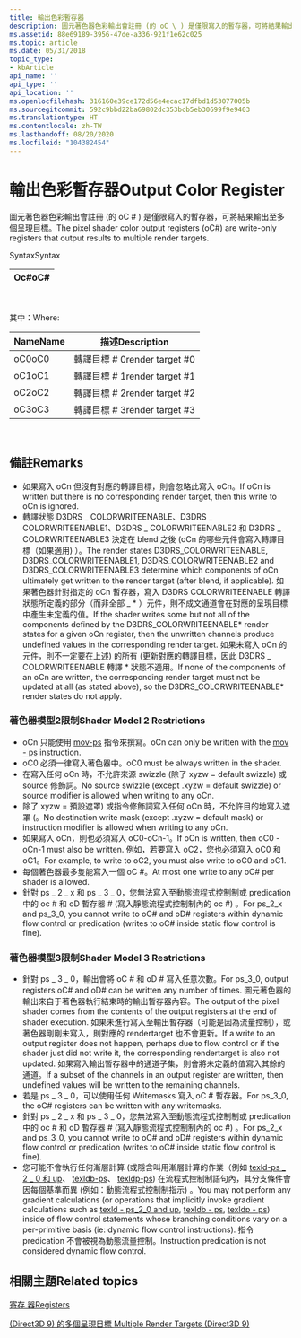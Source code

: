 ```yaml
---
title: 輸出色彩暫存器
description: 圖元著色器色彩輸出會註冊 (的 oC \ ) 是僅限寫入的暫存器，可將結果輸出至多個呈現目標。
ms.assetid: 88e69189-3956-47de-a336-921f1e62c025
ms.topic: article
ms.date: 05/31/2018
topic_type:
- kbArticle
api_name: ''
api_type: ''
api_location: ''
ms.openlocfilehash: 316160e39ce172d56e4ecac17dfbd1d53077005b
ms.sourcegitcommit: 592c9bbd22ba69802dc353bcb5eb30699f9e9403
ms.translationtype: HT
ms.contentlocale: zh-TW
ms.lasthandoff: 08/20/2020
ms.locfileid: "104382454"
---
```

# <a name="output-color-register"></a><span data-ttu-id="c182c-103">輸出色彩暫存器</span><span class="sxs-lookup"><span data-stu-id="c182c-103">Output Color Register</span></span>

<span data-ttu-id="c182c-104">圖元著色器色彩輸出會註冊 (的 oC # ) 是僅限寫入的暫存器，可將結果輸出至多個呈現目標。</span><span class="sxs-lookup"><span data-stu-id="c182c-104">The pixel shader color output registers (oC#) are write-only registers that output results to multiple render targets.</span></span>

<span data-ttu-id="c182c-105">Syntax</span><span class="sxs-lookup"><span data-stu-id="c182c-105">Syntax</span></span>



| <span data-ttu-id="c182c-106">Oc#</span><span class="sxs-lookup"><span data-stu-id="c182c-106">oC#</span></span> |
|------|



 

<span data-ttu-id="c182c-107">其中：</span><span class="sxs-lookup"><span data-stu-id="c182c-107">Where:</span></span>



| <span data-ttu-id="c182c-108">Name</span><span class="sxs-lookup"><span data-stu-id="c182c-108">Name</span></span> | <span data-ttu-id="c182c-109">描述</span><span class="sxs-lookup"><span data-stu-id="c182c-109">Description</span></span>       |
|------|-------------------|
| <span data-ttu-id="c182c-110">oC0</span><span class="sxs-lookup"><span data-stu-id="c182c-110">oC0</span></span>  | <span data-ttu-id="c182c-111">轉譯目標 \# 0</span><span class="sxs-lookup"><span data-stu-id="c182c-111">render target \#0</span></span> |
| <span data-ttu-id="c182c-112">oC1</span><span class="sxs-lookup"><span data-stu-id="c182c-112">oC1</span></span>  | <span data-ttu-id="c182c-113">轉譯目標 \# 1</span><span class="sxs-lookup"><span data-stu-id="c182c-113">render target \#1</span></span> |
| <span data-ttu-id="c182c-114">oC2</span><span class="sxs-lookup"><span data-stu-id="c182c-114">oC2</span></span>  | <span data-ttu-id="c182c-115">轉譯目標 \# 2</span><span class="sxs-lookup"><span data-stu-id="c182c-115">render target \#2</span></span> |
| <span data-ttu-id="c182c-116">oC3</span><span class="sxs-lookup"><span data-stu-id="c182c-116">oC3</span></span>  | <span data-ttu-id="c182c-117">轉譯目標 \# 3</span><span class="sxs-lookup"><span data-stu-id="c182c-117">render target \#3</span></span> |



 

## <a name="remarks"></a><span data-ttu-id="c182c-118">備註</span><span class="sxs-lookup"><span data-stu-id="c182c-118">Remarks</span></span>

-   <span data-ttu-id="c182c-119">如果寫入 oCn 但沒有對應的轉譯目標，則會忽略此寫入 oCn。</span><span class="sxs-lookup"><span data-stu-id="c182c-119">If oCn is written but there is no corresponding render target, then this write to oCn is ignored.</span></span>
-   <span data-ttu-id="c182c-120">轉譯狀態 D3DRS \_ COLORWRITEENABLE、D3DRS \_ COLORWRITEENABLE1、D3DRS \_ COLORWRITEENABLE2 和 D3DRS \_ COLORWRITEENABLE3 決定在 blend 之後 (oCn 的哪些元件會寫入轉譯目標（如果適用) ）。</span><span class="sxs-lookup"><span data-stu-id="c182c-120">The render states D3DRS\_COLORWRITEENABLE, D3DRS\_COLORWRITEENABLE1, D3DRS\_COLORWRITEENABLE2 and D3DRS\_COLORWRITEENABLE3 determine which components of oCn ultimately get written to the render target (after blend, if applicable).</span></span> <span data-ttu-id="c182c-121">如果著色器針對指定的 oCn 暫存器，寫入 D3DRS COLORWRITEENABLE 轉譯狀態所定義的部分（而非全部 \_ \* ）元件，則不成文通道會在對應的呈現目標中產生未定義的值。</span><span class="sxs-lookup"><span data-stu-id="c182c-121">If the shader writes some but not all of the components defined by the D3DRS\_COLORWRITEENABLE\* render states for a given oCn register, then the unwritten channels produce undefined values in the corresponding render target.</span></span> <span data-ttu-id="c182c-122">如果未寫入 oCn 的元件，則不一定要在上述) 的所有 (更新對應的轉譯目標，因此 D3DRS \_ COLORWRITEENABLE 轉譯 \* 狀態不適用。</span><span class="sxs-lookup"><span data-stu-id="c182c-122">If none of the components of an oCn are written, the corresponding render target must not be updated at all (as stated above), so the D3DRS\_COLORWRITEENABLE\* render states do not apply.</span></span>

### <a name="shader-model-2-restrictions"></a><span data-ttu-id="c182c-123">著色器模型2限制</span><span class="sxs-lookup"><span data-stu-id="c182c-123">Shader Model 2 Restrictions</span></span>

-   <span data-ttu-id="c182c-124">oCn 只能使用 [mov-ps](mov---ps.md) 指令來撰寫。</span><span class="sxs-lookup"><span data-stu-id="c182c-124">oCn can only be written with the [mov - ps](mov---ps.md) instruction.</span></span>
-   <span data-ttu-id="c182c-125">oC0 必須一律寫入著色器中。</span><span class="sxs-lookup"><span data-stu-id="c182c-125">oC0 must be always written in the shader.</span></span>
-   <span data-ttu-id="c182c-126">在寫入任何 oCn 時，不允許來源 swizzle (除了 xyzw = default swizzle) 或 source 修飾詞。</span><span class="sxs-lookup"><span data-stu-id="c182c-126">No source swizzle (except .xyzw = default swizzle) or source modifier is allowed when writing to any oCn.</span></span>
-   <span data-ttu-id="c182c-127">除了 xyzw = 預設遮罩) 或指令修飾詞寫入任何 oCn 時，不允許目的地寫入遮罩 (。</span><span class="sxs-lookup"><span data-stu-id="c182c-127">No destination write mask (except .xyzw = default mask) or instruction modifier is allowed when writing to any oCn.</span></span>
-   <span data-ttu-id="c182c-128">如果寫入 oCn，則也必須寫入 oC0-oCn-1。</span><span class="sxs-lookup"><span data-stu-id="c182c-128">If oCn is written, then oC0 - oCn-1 must also be written.</span></span> <span data-ttu-id="c182c-129">例如，若要寫入 oC2，您也必須寫入 oC0 和 oC1。</span><span class="sxs-lookup"><span data-stu-id="c182c-129">For example, to write to oC2, you must also write to oC0 and oC1.</span></span>
-   <span data-ttu-id="c182c-130">每個著色器最多隻能寫入一個 oC #。</span><span class="sxs-lookup"><span data-stu-id="c182c-130">At most one write to any oC# per shader is allowed.</span></span>
-   <span data-ttu-id="c182c-131">針對 ps \_ 2 \_ x 和 ps \_ 3 \_ 0，您無法寫入至動態流程式控制制或 predication 中的 oc # 和 oD 暫存器 \# (寫入靜態流程式控制制內的 oc #) 。</span><span class="sxs-lookup"><span data-stu-id="c182c-131">For ps\_2\_x and ps\_3\_0, you cannot write to oC# and oD\# registers within dynamic flow control or predication (writes to oC# inside static flow control is fine).</span></span>

### <a name="shader-model-3-restrictions"></a><span data-ttu-id="c182c-132">著色器模型3限制</span><span class="sxs-lookup"><span data-stu-id="c182c-132">Shader Model 3 Restrictions</span></span>

-   <span data-ttu-id="c182c-133">針對 ps \_ 3 \_ 0，輸出會將 oC # 和 oD \# 寫入任意次數。</span><span class="sxs-lookup"><span data-stu-id="c182c-133">For ps\_3\_0, output registers oC# and oD\# can be written any number of times.</span></span> <span data-ttu-id="c182c-134">圖元著色器的輸出來自于著色器執行結束時的輸出暫存器內容。</span><span class="sxs-lookup"><span data-stu-id="c182c-134">The output of the pixel shader comes from the contents of the output registers at the end of shader execution.</span></span> <span data-ttu-id="c182c-135">如果未進行寫入至輸出暫存器（可能是因為流量控制），或著色器剛剛未寫入，則對應的 rendertarget 也不會更新。</span><span class="sxs-lookup"><span data-stu-id="c182c-135">If a write to an output register does not happen, perhaps due to flow control or if the shader just did not write it, the corresponding rendertarget is also not updated.</span></span> <span data-ttu-id="c182c-136">如果寫入輸出暫存器中的通道子集，則會將未定義的值寫入其餘的通道。</span><span class="sxs-lookup"><span data-stu-id="c182c-136">If a subset of the channels in an output register are written, then undefined values will be written to the remaining channels.</span></span>
-   <span data-ttu-id="c182c-137">若是 ps \_ 3 \_ 0，可以使用任何 Writemasks 寫入 oC # 暫存器。</span><span class="sxs-lookup"><span data-stu-id="c182c-137">For ps\_3\_0, the oC# registers can be written with any writemasks.</span></span>
-   <span data-ttu-id="c182c-138">針對 ps \_ 2 \_ x 和 ps \_ 3 \_ 0，您無法寫入至動態流程式控制制或 predication 中的 oc # 和 oD 暫存器 \# (寫入靜態流程式控制制內的 oc #) 。</span><span class="sxs-lookup"><span data-stu-id="c182c-138">For ps\_2\_x and ps\_3\_0, you cannot write to oC# and oD\# registers within dynamic flow control or predication (writes to oC# inside static flow control is fine).</span></span>
-   <span data-ttu-id="c182c-139">您可能不會執行任何漸層計算 (或隱含叫用漸層計算的作業（例如 [texld-ps \_ 2 \_ 0 和 up](texld---ps-2-0.md)、 [texldb-ps](texldb---ps.md)、 [texldp-ps](texldp---ps.md)) 在流程式控制制語句內，其分支條件會因每個基準而異 (例如：動態流程式控制制指示) 。</span><span class="sxs-lookup"><span data-stu-id="c182c-139">You may not perform any gradient calculations (or operations that implicitly invoke gradient calculations such as [texld - ps\_2\_0 and up](texld---ps-2-0.md), [texldb - ps](texldb---ps.md), [texldp - ps](texldp---ps.md)) inside of flow control statements whose branching conditions vary on a per-primitive basis (ie: dynamic flow control instructions).</span></span> <span data-ttu-id="c182c-140">指令 predication 不會被視為動態流量控制。</span><span class="sxs-lookup"><span data-stu-id="c182c-140">Instruction predication is not considered dynamic flow control.</span></span>

## <a name="related-topics"></a><span data-ttu-id="c182c-141">相關主題</span><span class="sxs-lookup"><span data-stu-id="c182c-141">Related topics</span></span>

<dl> <dt>

[<span data-ttu-id="c182c-142">寄存 器</span><span class="sxs-lookup"><span data-stu-id="c182c-142">Registers</span></span>](dx9-graphics-reference-asm-ps-registers.md)
</dt> <dt>

[<span data-ttu-id="c182c-143"> (Direct3D 9) 的多個呈現目標 </span><span class="sxs-lookup"><span data-stu-id="c182c-143">Multiple Render Targets (Direct3D 9)</span></span>](/windows/desktop/direct3d9/multiple-render-targets)
</dt> </dl>

 

 